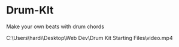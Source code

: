 # Drum-KIt

Make your own beats with drum chords

C:\Users\hardi\Desktop\Web Dev\Drum Kit Starting Files\video.mp4
